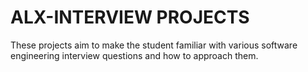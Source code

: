 # ALX-INTERVIEW PROJECTS

These projects aim to make the student familiar with various software engineering interview questions and how to approach them.
